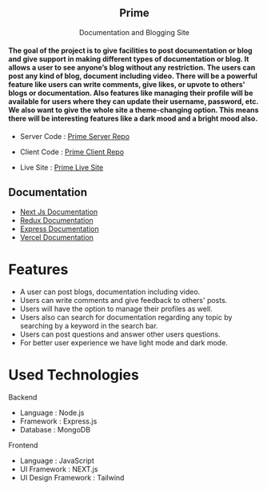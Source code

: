 <h2 align="center"> Prime </h2>
<p align="center"> Documentation and Blogging Site </p>
<h4> The goal of the project is to give facilities to post documentation or blog and give support in making different types of documentation or blog. It allows a user to see anyone’s blog without any restriction. The users can post any kind of blog, document including video. There will be a powerful feature like users can write comments, give likes, or upvote to others' blogs or documentation. Also features like managing their profile will be available for users where they can update their username, password, etc. We also want to give the whole site a theme-changing option. This means there will be interesting features like a dark mood and a bright mood also. 
</h4>

- Server Code : [Prime Server Repo](https://github.com/shihab-2021/Prime-Server-Side-Code)

- Client Code : [Prime Client Repo](https://github.com/shihab-2021/Prime-Documentation-And-Knowledge-Based-Website)

- Live Site : [Prime Live Site](https://prime-mocha.vercel.app/)

## Documentation

- [Next Js Documentation](https://nextjs.org/docs)
- [Redux Documentation ](https://redux-toolkit.js.org/introduction/getting-started)
- [ Express Documentation ](https://expressjs.com/en/starter/installing.html)
- [ Vercel Documentation ](https://nextjs.org/docs/deployment)

# Features

- A user can post blogs, documentation including video.
- Users can write comments and give feedback to others' posts.
- Users will have the option to manage their profiles as well.
- Users also can search for documentation regarding any topic by searching by a keyword in the search bar.
- Users can post questions and answer other users questions.
- For better user experience we have light mode and dark mode.

# Used Technologies

Backend

- Language : Node.js
- Framework : Express.js
- Database : MongoDB

Frontend

- Language : JavaScript
- UI Framework : NEXT.js
- UI Design Framework : Tailwind
